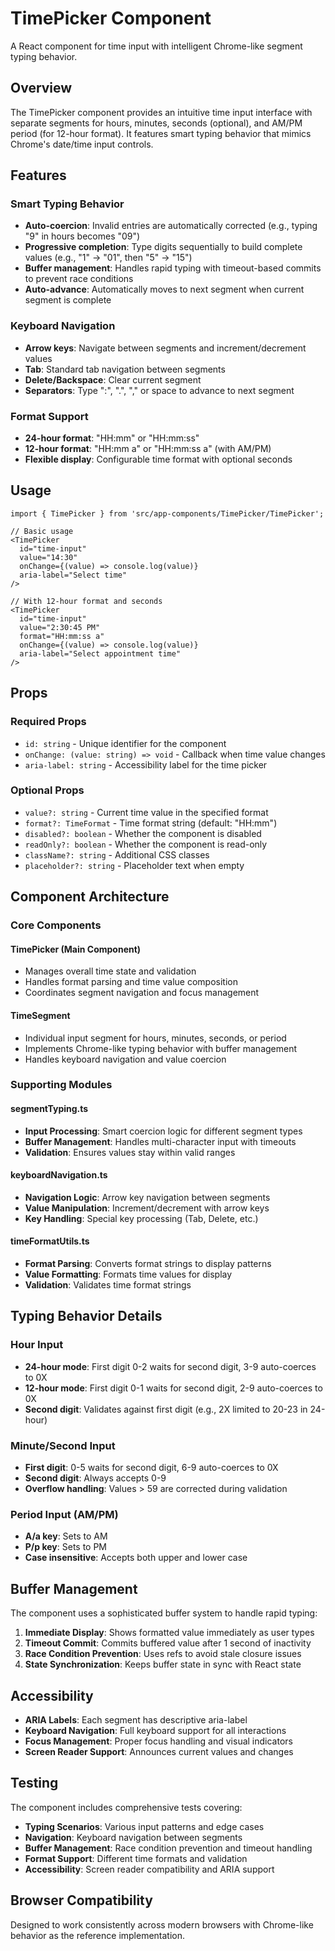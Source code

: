 # TimePicker Component

A React component for time input with intelligent Chrome-like segment typing behavior.

## Overview

The TimePicker component provides an intuitive time input interface with separate segments for hours, minutes, seconds (optional), and AM/PM period (for 12-hour format). It features smart typing behavior that mimics Chrome's date/time input controls.

## Features

### Smart Typing Behavior

- **Auto-coercion**: Invalid entries are automatically corrected (e.g., typing "9" in hours becomes "09")
- **Progressive completion**: Type digits sequentially to build complete values (e.g., "1" → "01", then "5" → "15")
- **Buffer management**: Handles rapid typing with timeout-based commits to prevent race conditions
- **Auto-advance**: Automatically moves to next segment when current segment is complete

### Keyboard Navigation

- **Arrow keys**: Navigate between segments and increment/decrement values
- **Tab**: Standard tab navigation between segments
- **Delete/Backspace**: Clear current segment
- **Separators**: Type ":", ".", "," or space to advance to next segment

### Format Support

- **24-hour format**: "HH:mm" or "HH:mm:ss"
- **12-hour format**: "HH:mm a" or "HH:mm:ss a" (with AM/PM)
- **Flexible display**: Configurable time format with optional seconds

## Usage

```tsx
import { TimePicker } from 'src/app-components/TimePicker/TimePicker';

// Basic usage
<TimePicker
  id="time-input"
  value="14:30"
  onChange={(value) => console.log(value)}
  aria-label="Select time"
/>

// With 12-hour format and seconds
<TimePicker
  id="time-input"
  value="2:30:45 PM"
  format="HH:mm:ss a"
  onChange={(value) => console.log(value)}
  aria-label="Select appointment time"
/>
```

## Props

### Required Props

- `id: string` - Unique identifier for the component
- `onChange: (value: string) => void` - Callback when time value changes
- `aria-label: string` - Accessibility label for the time picker

### Optional Props

- `value?: string` - Current time value in the specified format
- `format?: TimeFormat` - Time format string (default: "HH:mm")
- `disabled?: boolean` - Whether the component is disabled
- `readOnly?: boolean` - Whether the component is read-only
- `className?: string` - Additional CSS classes
- `placeholder?: string` - Placeholder text when empty

## Component Architecture

### Core Components

#### TimePicker (Main Component)

- Manages overall time state and validation
- Handles format parsing and time value composition
- Coordinates segment navigation and focus management

#### TimeSegment

- Individual input segment for hours, minutes, seconds, or period
- Implements Chrome-like typing behavior with buffer management
- Handles keyboard navigation and value coercion

### Supporting Modules

#### segmentTyping.ts

- **Input Processing**: Smart coercion logic for different segment types
- **Buffer Management**: Handles multi-character input with timeouts
- **Validation**: Ensures values stay within valid ranges

#### keyboardNavigation.ts

- **Navigation Logic**: Arrow key navigation between segments
- **Value Manipulation**: Increment/decrement with arrow keys
- **Key Handling**: Special key processing (Tab, Delete, etc.)

#### timeFormatUtils.ts

- **Format Parsing**: Converts format strings to display patterns
- **Value Formatting**: Formats time values for display
- **Validation**: Validates time format strings

## Typing Behavior Details

### Hour Input

- **24-hour mode**: First digit 0-2 waits for second digit, 3-9 auto-coerces to 0X
- **12-hour mode**: First digit 0-1 waits for second digit, 2-9 auto-coerces to 0X
- **Second digit**: Validates against first digit (e.g., 2X limited to 20-23 in 24-hour)

### Minute/Second Input

- **First digit**: 0-5 waits for second digit, 6-9 auto-coerces to 0X
- **Second digit**: Always accepts 0-9
- **Overflow handling**: Values > 59 are corrected during validation

### Period Input (AM/PM)

- **A/a key**: Sets to AM
- **P/p key**: Sets to PM
- **Case insensitive**: Accepts both upper and lower case

## Buffer Management

The component uses a sophisticated buffer system to handle rapid typing:

1. **Immediate Display**: Shows formatted value immediately as user types
2. **Timeout Commit**: Commits buffered value after 1 second of inactivity
3. **Race Condition Prevention**: Uses refs to avoid stale closure issues
4. **State Synchronization**: Keeps buffer state in sync with React state

## Accessibility

- **ARIA Labels**: Each segment has descriptive aria-label
- **Keyboard Navigation**: Full keyboard support for all interactions
- **Focus Management**: Proper focus handling and visual indicators
- **Screen Reader Support**: Announces current values and changes

## Testing

The component includes comprehensive tests covering:

- **Typing Scenarios**: Various input patterns and edge cases
- **Navigation**: Keyboard navigation between segments
- **Buffer Management**: Race condition prevention and timeout handling
- **Format Support**: Different time formats and validation
- **Accessibility**: Screen reader compatibility and ARIA support

## Browser Compatibility

Designed to work consistently across modern browsers with Chrome-like behavior as the reference implementation.
